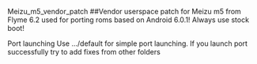 Meizu_m5_vendor_patch
##Vendor userspace patch for Meizu m5 from Flyme 6.2 used for porting roms based on Android 6.0.1! Always use stock boot!

Port launching
Use .../default for simple port launching.
If you launch port successfully try to add fixes from other folders
